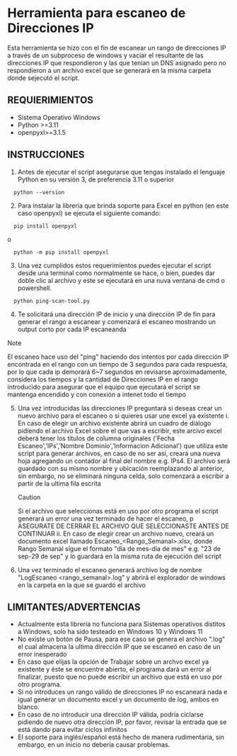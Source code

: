 # Herramienta para escaneo de Direcciones IP
Esta herramienta se hizo con el fin de escanear un rango de direcciones IP a través de un subproceso de windows y vaciar el resultante de las direcciones IP que respondieron y las que tenían un DNS asignado pero no respondieron a un archivo excel que se generará en la misma carpeta donde sejecutó el script.

## REQUIERIMIENTOS
- Sistema Operativo Windows
- Python >=3.11
- openpyxl>=3.1.5

## INSTRUCCIONES
1. Antes de ejecutar el script asegurarse que tengas instalado el lenguaje Python en su versión 3, de preferencia 3.11 o superior
```
  python --version
```

2. Para instalar la librería que brinda soporte para Excel en python (en este caso openpyxl) se ejecuta el siguiente comando:
```
  pip install openpyxl
```
o
```
  python -m pip install openpyxl
```

3. Una vez cumplidos estos requerimientos puedes ejecutar el script desde una terminal como normalmente se hace, o bien, puedes dar doble clic al archivo y este se ejecutará en una nuva ventana de cmd o powershell.
```
  python ping-scan-tool.py
```


4. Te solicitará una dirección IP de inicio y una dirección IP de fin para generar el rango a escanear y comenzará el escaneo mostrando un output corto por cada IP escaneanda

> [!NOTE]
> El escaneo hace uso del "ping" haciendo dos intentos por cada dirección IP encontrada en el rango con un tiempo de 3 segundos para cada respuesta, por lo que cada ip demorará 6~7 segundos en revisarse aproximadamente, considera los tiempos y la cantidad de Direcciones IP en el rango introducido para asegurar que el equipo que ejecutará el script se mantenga encendido y con conexión a intenet todo el tiempo

5. Una vez introducidas las direcciones IP preguntará si deseas crear un nuevo archivo para el escaneo o si quieres usar une excel ya existente
   i. En caso de elegir un archivo existente abrirá un cuadro de diálogo pidiendo el archivo Excel sobre el que vas a escribir, este arcivo excel deberá tener los títulos de columna originales ('Fecha Escaneo','IPs','Nombre Dominio','Informacion Adicional') que utiliza este script para generar archivos, en caso de no ser así, creará una nueva hoja agregando un contador al final del nombre e.g. IPs4. El archivo será guardado con su mismo nombre y ubicación reemplazando al anterior, sin embargo, no se eliminará ninguna celda, solo comenzará a escribir a partir de la ultima fila escrita
   > [!CAUTION]
   > Si el archivo que seleccionas está en uso por otro programa el script generará un error una vez terminado de hacer el escaneo, p
   > ASEGURATE DE CERRAR EL ARCHIVO QUE SELECCIONASTE ANTES DE CONTINUAR
   ii. En caso de elegir crear un archivo nuevo, creará un documento excel llamado Escaneo_<Rango_Semanal>.xlsx, donde Rango Semanal sigue el formato "dia de mes-dia de mes" e.g. "23 de sep-29 de sep" y lo guardará en la misma ruta de ejecución del script

5. Una vez terminado el escaneo generará archivo log de nombre "LogEscaneo <rango_semanal>.log" y abrirá el explorador de windows en la carpeta en la que se guardó el archivo

## LIMITANTES/ADVERTENCIAS
+ Actualmente esta librería no funciona para Sistemas operativos distitos a Windows, solo ha sido testeado en Windows 10 y Windows 11
+ No existe un botón de Pausa, para ese caso se genera el archivo ".log" el cual almacena la ultima dirección IP que se escaneó en caso de un error inesperado
+ En caso que elijas la opción de Trabajar sobre un archvo excel ya existente y éste se encuentre abierto, el programa dará un error al finalizar, puesto que no puede escribir un archivo que está en uso por otro programa.
+ Si no introduces un rango válido de direcciones IP no escaneará nada e igual generar un documento excel y un documento de log, ambos en blanco.
+ En caso de no introducir una dirección IP válida, podría ciclarse pidiendo de nuevo otra dirección IP, por favor, revisar la entrada que se está dando para evitar ciclos infinitos
+ El soporte para inglés/español está hecho de manera rudimentaria, sin embargo, en un inicio no debería causar problemas.


